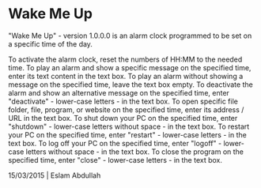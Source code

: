 # Wake Me Up
"Wake Me Up" - version 1.0.0.0 is an alarm clock programmed to be set on a specific time of the day.

To activate the alarm clock, reset the numbers of HH:MM to the needed time.
To play an alarm and show a specific message on the specified time, enter its text content in the text box.
To play an alarm without showing a message on the specified time, leave the text box empty.
To deactivate the alarm and show an alternative message on the specified time, enter "deactivate" - lower-case letters - in the text box.
To open specific file folder, file, program, or website on the specified time, enter its address / URL in the text box.
To shut down your PC on the specified time, enter "shutdown" - lower-case letters without space - in the text box.
To restart your PC on the specified time, enter "restart" - lower-case letters - in the text box.
To log off your PC on the specified time, enter "logoff" - lower-case letters without space - in the text box.
To close the program on the specified time, enter "close" - lower-case letters - in the text box.

15/03/2015 | Eslam Abdullah
